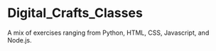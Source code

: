 # Digital_Crafts_Classes

A mix of exercises ranging from Python, HTML, CSS, Javascript, and Node.js.
